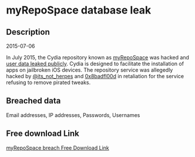 # myRepoSpace database leak

## Description

2015-07-06

In July 2015, the Cydia repository known as <a href="https://myrepospace.com/" target="_blank" rel="noopener">myRepoSpace</a> was hacked and <a href="https://www.reddit.com/r/jailbreak/comments/3c9qr1/discussion_myrepospace_user_data_leaked/" target="_blank" rel="noopener">user data leaked publicly</a>. Cydia is designed to facilitate the installation of apps on jailbroken iOS devices. The repository service was allegedly hacked by <a href="https://twitter.com/its_not_herpes" target="_blank" rel="noopener">@its_not_herpes</a> and <a href="https://twitter.com/0x8badfl00d" target="_blank" rel="noopener">0x8badfl00d</a> in retaliation for the service refusing to remove pirated tweaks.

## Breached data

Email addresses, IP addresses, Passwords, Usernames

## Free download Link

[myRepoSpace breach Free Download Link](https://link-to.net/1229997/53.669029622601336/dynamic/?r=aHR0cHM6Ly93d3cubWVkaWFmaXJlLmNvbS92aWV3L0UzeFpzbzdFT3M3a1ZtTC9teXJlcG9zcGFjZS5jb20vZmlsZQ==)